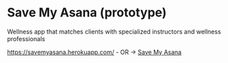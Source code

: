 # Save My Asana (prototype)
Wellness app that matches clients with specialized instructors and wellness professionals




https://savemyasana.herokuapp.com/ - OR ->
[Save My Asana](https://savemyasana.herokuapp.com/)
